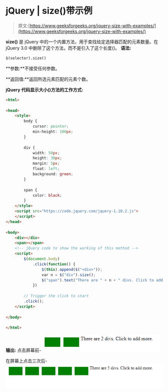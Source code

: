 # jQuery | size()带示例

> 原文:[https://www.geeksforgeeks.org/jquery-size-with-examples/](https://www.geeksforgeeks.org/jquery-size-with-examples/)

**size()** 是 jQuery 中的一个内置方法，用于查找给定选择器匹配的元素数量。在 jQuery 3.0 中删除了这个方法，而不是引入了这个长度()。
**语法:**

```html
$(selector).size()

```

**参数:**不接受任何参数。

**返回值:**返回所选元素匹配的元素个数。

**jQuery 代码显示大小()方法的工作方式:**

```html
<html>

<head>
    <style>
        body {
            cursor: pointer;
            min-height: 100px;
        }

        div {
            width: 50px;
            height: 30px;
            margin: 5px;
            float: left;
            background: green;
        }

        span {
            color: black;
        }
    </style>
    <script src="https://code.jquery.com/jquery-1.10.2.js">
    </script>
</head>

<body>
    <div></div>
    <span></span>
    <!-- jQuery code to show the working of this method -->
    <script>
        $(document.body)
            .click(function() {
                $(this).append($("<div>"));
                var n = $("div").size();
                $("span").text("There are " + n + " divs. Click to add more.");
            })

        // Trigger the click to start
        .click();
    </script>

</body>

</html>
```

**输出:**
点击屏幕前-
![](img/3dd7efe9c105354cfc49b9a0b292c53c.png)

在屏幕上点击三次后-
![](img/620e8719343c0dc031fe1c27f74935c6.png)
